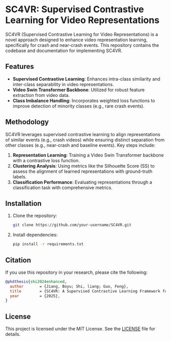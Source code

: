 # SC4VR: Supervised Contrastive Learning for Video Representations

SC4VR (Supervised Contrastive Learning for Video Representations) is a novel approach designed to enhance video representation learning, specifically for crash and near-crash events. This repository contains the codebase and documentation for implementing SC4VR.

## Features

- **Supervised Contrastive Learning**: Enhances intra-class similarity and inter-class separability in video representations.
- **Video Swin Transformer Backbone**: Utilized for robust feature extraction from video data.
- **Class Imbalance Handling**: Incorporates weighted loss functions to improve detection of minority classes (e.g., rare crash events).


## Methodology

SC4VR leverages supervised contrastive learning to align representations of similar events (e.g., crash videos) while ensuring distinct separation from other classes (e.g., near-crash and baseline events). Key steps include:

1. **Representation Learning**: Training a Video Swin Transformer backbone with a contrastive loss function.
2. **Clustering Analysis**: Using metrics like the Silhouette Score (SS) to assess the alignment of learned representations with ground-truth labels.
3. **Classification Performance**: Evaluating representations through a classification task with comprehensive metrics.


## Installation

1. Clone the repository:
   ```bash
   git clone https://github.com/your-username/SC4VR.git
   ```
2. Install dependencies:
   ```bash
   pip install -r requirements.txt
   ```

## Citation

If you use this repository in your research, please cite the following:

```bibtex
@phdthesis{shi2024enhanced,
  author       = {Jiang, Boyu; Shi, liang; Guo, Feng},
  title        = {SC4VR: A Supervised Contrastive Learning Framework for Vision Representation of Traffic Safety Critical Events},
  year         = {2025},
}
```

## License

This project is licensed under the MIT License. See the [LICENSE](LICENSE) file for details.


